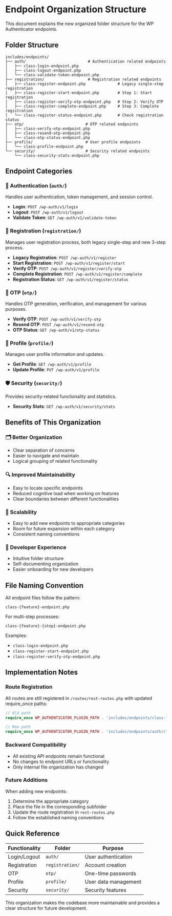 # Endpoint Organization Structure

This document explains the new organized folder structure for the WP Authenticator endpoints.

## Folder Structure

```
includes/endpoints/
├── auth/                           # Authentication related endpoints
│   ├── class-login-endpoint.php
│   ├── class-logout-endpoint.php
│   └── class-validate-token-endpoint.php
├── registration/                   # Registration related endpoints
│   ├── class-register-endpoint.php              # Legacy single-step registration
│   ├── class-register-start-endpoint.php        # Step 1: Start registration
│   ├── class-register-verify-otp-endpoint.php   # Step 2: Verify OTP
│   ├── class-register-complete-endpoint.php     # Step 3: Complete registration
│   └── class-register-status-endpoint.php       # Check registration status
├── otp/                           # OTP related endpoints
│   ├── class-verify-otp-endpoint.php
│   ├── class-resend-otp-endpoint.php
│   └── class-otp-status-endpoint.php
├── profile/                       # User profile endpoints
│   └── class-profile-endpoint.php
└── security/                      # Security related endpoints
    └── class-security-stats-endpoint.php
```

## Endpoint Categories

### 🔐 Authentication (`auth/`)
Handles user authentication, token management, and session control.

- **Login**: `POST /wp-auth/v1/login`
- **Logout**: `POST /wp-auth/v1/logout`
- **Validate Token**: `GET /wp-auth/v1/validate-token`

### 📝 Registration (`registration/`)
Manages user registration process, both legacy single-step and new 3-step process.

- **Legacy Registration**: `POST /wp-auth/v1/register`
- **Start Registration**: `POST /wp-auth/v1/register/start`
- **Verify OTP**: `POST /wp-auth/v1/register/verify-otp`
- **Complete Registration**: `POST /wp-auth/v1/register/complete`
- **Registration Status**: `GET /wp-auth/v1/register/status`

### 🔢 OTP (`otp/`)
Handles OTP generation, verification, and management for various purposes.

- **Verify OTP**: `POST /wp-auth/v1/verify-otp`
- **Resend OTP**: `POST /wp-auth/v1/resend-otp`
- **OTP Status**: `GET /wp-auth/v1/otp-status`

### 👤 Profile (`profile/`)
Manages user profile information and updates.

- **Get Profile**: `GET /wp-auth/v1/profile`
- **Update Profile**: `PUT /wp-auth/v1/profile`

### 🛡️ Security (`security/`)
Provides security-related functionality and statistics.

- **Security Stats**: `GET /wp-auth/v1/security/stats`

## Benefits of This Organization

### 🗂️ **Better Organization**
- Clear separation of concerns
- Easier to navigate and maintain
- Logical grouping of related functionality

### 🔍 **Improved Maintainability**
- Easy to locate specific endpoints
- Reduced cognitive load when working on features
- Clear boundaries between different functionalities

### 🚀 **Scalability**
- Easy to add new endpoints to appropriate categories
- Room for future expansion within each category
- Consistent naming conventions

### 👥 **Developer Experience**
- Intuitive folder structure
- Self-documenting organization
- Easier onboarding for new developers

## File Naming Convention

All endpoint files follow the pattern:
```
class-{feature}-endpoint.php
```

For multi-step processes:
```
class-{feature}-{step}-endpoint.php
```

Examples:
- `class-login-endpoint.php`
- `class-register-start-endpoint.php`
- `class-register-verify-otp-endpoint.php`

## Implementation Notes

### Route Registration
All routes are still registered in `/routes/rest-routes.php` with updated require_once paths:

```php
// Old path
require_once WP_AUTHENTICATOR_PLUGIN_PATH . 'includes/endpoints/class-login-endpoint.php';

// New path
require_once WP_AUTHENTICATOR_PLUGIN_PATH . 'includes/endpoints/auth/class-login-endpoint.php';
```

### Backward Compatibility
- All existing API endpoints remain functional
- No changes to endpoint URLs or functionality
- Only internal file organization has changed

### Future Additions
When adding new endpoints:

1. Determine the appropriate category
2. Place the file in the corresponding subfolder
3. Update the route registration in `rest-routes.php`
4. Follow the established naming conventions

## Quick Reference

| Functionality | Folder | Purpose |
|--------------|--------|---------|
| Login/Logout | `auth/` | User authentication |
| Registration | `registration/` | Account creation |
| OTP | `otp/` | One-time passwords |
| Profile | `profile/` | User data management |
| Security | `security/` | Security features |

This organization makes the codebase more maintainable and provides a clear structure for future development.
